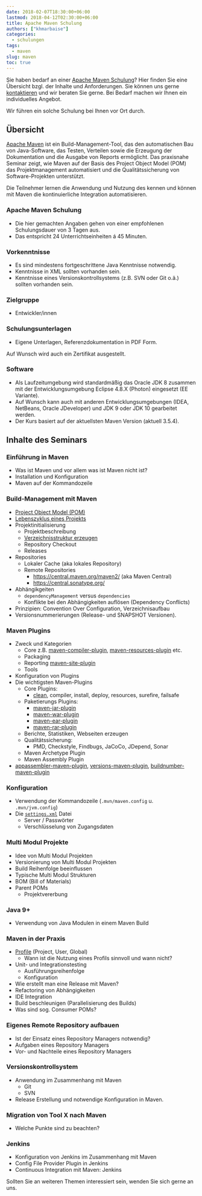 ```yaml
---
date: 2018-02-07T18:30:00+06:00
lastmod: 2018-04-12T02:30:00+06:00
title: Apache Maven Schulung
authors: ["khmarbaise"]
categories:
  - schulungen
tags:
  - maven
slug: maven
toc: true
---
```

Sie haben bedarf an einer [Apache Maven Schulung][maven]? Hier finden Sie eine
Übersicht bzgl. der Inhalte und Anforderungen. Sie können uns gerne
[kontaktieren](mailto:training@soebes.de) und wir beraten Sie gerne. Bei Bedarf
machen wir Ihnen ein individuelles Angebot. 

Wir führen ein solche Schulung bei Ihnen vor Ort durch. 

## Übersicht
[Apache Maven][maven] ist ein Build-Management-Tool, das den
automatischen Bau von Java-Software, das Testen, Verteilen sowie die Erzeugung der Dokumentation
und die Ausgabe von Reports ermöglicht. Das praxisnahe Seminar zeigt, wie Maven
auf der Basis des Project Object Model (POM) das Projektmanagement
automatisiert und die Qualitätssicherung von Software-Projekten unterstützt.

Die Teilnehmer lernen die Anwendung und Nutzung des 
kennen und können mit Maven die kontinuierliche Integration automatisieren.


### Apache Maven Schulung


 * Die hier gemachten Angaben gehen von einer empfohlenen 
   Schulungsdauer von 3 Tagen aus.
 * Das entspricht 24 Unterrichtseinheiten á 45 Minuten.

### Vorkenntnisse
 
 * Es sind mindestens fortgeschrittene Java Kenntnisse notwendig.
 * Kenntnisse in XML sollten vorhanden sein.
 * Kenntnisse eines Versionskontrollsystems (z.B. SVN oder Git o.ä.) sollten vorhanden sein.

### Zielgruppe

 * Entwickler/innen


### Schulungsunterlagen

 * Eigene Unterlagen, Referenzdokumentation in PDF Form.

Auf Wunsch wird auch ein Zertifikat ausgestellt.

### Software

 * Als Laufzeitumgebung wird standardmäßig das Oracle JDK 8 zusammen mit der
Entwicklungsumgebung Eclipse 4.8.X (Photon) eingesetzt (EE Variante).
 * Auf Wunsch kann auch mit anderen Entwicklungsumgebungen
   (IDEA, NetBeans, Oracle JDeveloper) und JDK 9 oder JDK 10 gearbeitet werden.
 * Der Kurs basiert auf der aktuellsten Maven Version (aktuell 3.5.4).

## Inhalte des Seminars

### Einführung in Maven

 * Was ist Maven und vor allem was ist Maven nicht ist?
 * Installation und Konfiguration
 * Maven auf der Kommandozeile

### Build-Management mit Maven

 * [Project Object Model (POM)][pom]
 * [Lebenszyklus eines Projekts][life-cycle]
 * Projektinitialisierung 
   * Projektbeschreibung 
   * [Verzeichnisstruktur erzeugen][layout]
   * Repository Checkout 
   * Releases
 * Repositories
   * Lokaler Cache (aka lokales Repository)
   * Remote Repositories 
     * https://central.maven.org/maven2/ (aka Maven Central)
     * https://central.sonatype.org/
 * Abhängikgeiten
   * `dependencyManagement` versus `dependencies`
   * Konflikte bei den Abhängigkeiten auflösen (Dependency Conflicts)
 * Prinzipien: Convention Over Configuration, Verzeichnisaufbau
 * Versionsnummerierungen (Release- und SNAPSHOT Versionen).

### Maven Plugins

 * Zweck und Kategorien 
   * Core z.B. [maven-compiler-plugin][plugin-compiler], [maven-resources-plugin][plugin-resources] etc.
   * Packaging 
   * Reporting [maven-site-plugin][plugin-site]
   * Tools
 * Konfiguration von Plugins
 * Die wichtigsten Maven-Plugins
   * Core Plugins:
     * [clean][plugin-clean], compiler, install, deploy, resources, surefire, failsafe
   * Paketierungs Plugins:
     * [maven-jar-plugin][plugin-jar]
     * [maven-war-plugin][plugin-war] 
     * [maven-ear-plugin][plugin-ear]
     * [maven-rar-plugin][plugin-rar] 
   * Berichte, Statistiken, Webseiten erzeugen
   * Qualitätssicherung: 
     * PMD, Checkstyle, Findbugs, JaCoCo, JDepend, Sonar
   * Maven Archetype Plugin
   * Maven Assembly Plugin
  * [appassembler-maven-plugin][appassembler-plugin], 
    [versions-maven-plugin][versions-plugin], [buildnumber-maven-plugin][buildnumber-plugin]
    

### Konfiguration

 * Verwendung der Kommandozeile (`.mvn/maven.config` u. `.mvn/jvm.config`)
 * Die [`settings.xml`][settings.xml] Datei
   * Server / Passwörter
   * Verschlüsselung von Zugangsdaten

### Multi Modul Projekte

 * Idee von Multi Modul Projekten
 * Versionierung von Multi Modul Projekten
 * Build Reihenfolge beeinflussen
 * Typische Multi Modul Strukturen
 * BOM (Bill of Materials)
 * Parent POMs
   * Projektvererbung

### Java 9+

 * Verwendung von Java Modulen
   in einem Maven Build

###  Maven in der Praxis
 
 * [Profile][profiles] (Project, User, Global)
   * Wann ist die Nutzung eines Profils sinnvoll und wann nicht?
 * Unit- und Integrationstesting
   * Ausführungsreihenfolge
   * Konfiguration
 * Wie erstellt man eine Release mit Maven?
 * Refactoring von Abhängigkeiten
 * IDE Integration
 * Build beschleunigen (Parallelisierung des Builds)
 * Was sind sog. Consumer POMs? 

### Eigenes Remote Repository aufbauen

 * Ist der Einsatz eines Repository Managers notwendig?
 * Aufgaben eines Repository Managers
 * Vor- und Nachteile eines Repository Managers

### Versionskontrollsystem

 * Anwendung im Zusammenhang mit Maven
   * Git
   * SVN
 * Release Erstellung und notwendige Konfiguration
   in Maven.


### Migration von Tool X nach Maven

 * Welche Punkte sind zu beachten?

### Jenkins

 * Konfiguration von Jenkins im Zusammenhang mit Maven
 * Config File Provider Plugin in Jenkins
 * Continuous Integration mit Maven: Jenkins

Sollten Sie an weiteren Themen interessiert sein, wenden Sie sich gerne
an uns.

[maven]: https://maven.apache.org/
[pom]: https://maven.apache.org/pom.html
[life-cycle]: https://maven.apache.org/guides/introduction/introduction-to-the-lifecycle.html
[layout]: https://maven.apache.org/guides/introduction/introduction-to-the-standard-directory-layout.html
[plugin-jar]: https://maven.apache.org/plugins/maven-jar-plugin/
[plugin-war]: https://maven.apache.org/plugins/maven-war-plugin/
[plugin-ear]: https://maven.apache.org/plugins/maven-ear-plugin/
[plugin-rar]: https://maven.apache.org/plugins/maven-rar-plugin/
[plugin-compiler]: https://maven.apache.org/plugins/maven-compiler-plugin/
[plugin-resources]: https://maven.apache.org/plugins/maven-resources-plugin/
[plugin-site]: https://maven.apache.org/plugins/maven-site-plugin/

[plugin-clean]: https://maven.apache.org/plugins/maven-clean-plugin/
[profiles]: https://maven.apache.org/guides/introduction/introduction-to-profiles.html
[settings.xml]: https://maven.apache.org/settings.html

[versions-plugin]: https://www.mojohaus.org/versions-maven-plugin/
[appassembler-plugin]: https://www.mojohaus.org/appassembler/appassembler-maven-plugin/
[buildnumber-plugin]: https://www.mojohaus.org/buildnumber-maven-plugin/
[build-helper-plugin]: https://www.mojohaus.org/buildi-helper-maven-plugin/
